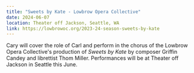 ```yaml
---
title: "Sweets by Kate - Lowbrow Opera Collective"
date: 2024-06-07
location: Theater off Jackson, Seattle, WA
link: https://lowbrowoc.org/2023-24-season-sweets-by-kate
---
```


Cary will cover the role of Carl and perform in the chorus of the Lowbrow Opera Collective's production of *Sweets by Kate* by composer Griffin Candey and librettist Thom Miller. Performances will be at Theater off Jackson in Seattle this June.
